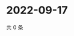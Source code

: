 # 2022-09-17

共 0 条

<!-- BEGIN WEIBO -->
<!-- 最后更新时间 Sat Sep 17 2022 11:59:47 GMT+0800 (China Standard Time) -->

<!-- END WEIBO -->
